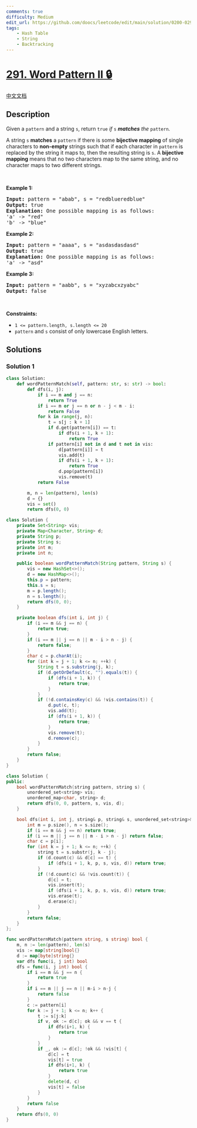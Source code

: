 ```yaml
---
comments: true
difficulty: Medium
edit_url: https://github.com/doocs/leetcode/edit/main/solution/0200-0299/0291.Word%20Pattern%20II/README_EN.md
tags:
    - Hash Table
    - String
    - Backtracking
---
```


<!-- problem:start -->

# [291. Word Pattern II 🔒](https://leetcode.com/problems/word-pattern-ii)

[中文文档](/solution/0200-0299/0291.Word%20Pattern%20II/README.md)

## Description

<p>Given a <code>pattern</code> and a string <code>s</code>, return <code>true</code><em> if </em><code>s</code><em> <strong>matches</strong> the </em><code>pattern</code><em>.</em></p>

<p>A string <code>s</code> <b>matches</b> a <code>pattern</code> if there is some <strong>bijective mapping</strong> of single characters to <strong>non-empty</strong> strings such that if each character in <code>pattern</code> is replaced by the string it maps to, then the resulting string is <code>s</code>. A <strong>bijective mapping</strong> means that no two characters map to the same string, and no character maps to two different strings.</p>

<p>&nbsp;</p>
<p><strong class="example">Example 1:</strong></p>

<pre>
<strong>Input:</strong> pattern = &quot;abab&quot;, s = &quot;redblueredblue&quot;
<strong>Output:</strong> true
<strong>Explanation:</strong> One possible mapping is as follows:
&#39;a&#39; -&gt; &quot;red&quot;
&#39;b&#39; -&gt; &quot;blue&quot;</pre>

<p><strong class="example">Example 2:</strong></p>

<pre>
<strong>Input:</strong> pattern = &quot;aaaa&quot;, s = &quot;asdasdasdasd&quot;
<strong>Output:</strong> true
<strong>Explanation:</strong> One possible mapping is as follows:
&#39;a&#39; -&gt; &quot;asd&quot;
</pre>

<p><strong class="example">Example 3:</strong></p>

<pre>
<strong>Input:</strong> pattern = &quot;aabb&quot;, s = &quot;xyzabcxzyabc&quot;
<strong>Output:</strong> false
</pre>

<p>&nbsp;</p>
<p><strong>Constraints:</strong></p>

<ul>
	<li><code>1 &lt;= pattern.length, s.length &lt;= 20</code></li>
	<li><code>pattern</code> and <code>s</code> consist of only lowercase English letters.</li>
</ul>

## Solutions

<!-- solution:start -->

### Solution 1

<!-- tabs:start -->

```python
class Solution:
    def wordPatternMatch(self, pattern: str, s: str) -> bool:
        def dfs(i, j):
            if i == m and j == n:
                return True
            if i == m or j == n or n - j < m - i:
                return False
            for k in range(j, n):
                t = s[j : k + 1]
                if d.get(pattern[i]) == t:
                    if dfs(i + 1, k + 1):
                        return True
                if pattern[i] not in d and t not in vis:
                    d[pattern[i]] = t
                    vis.add(t)
                    if dfs(i + 1, k + 1):
                        return True
                    d.pop(pattern[i])
                    vis.remove(t)
            return False

        m, n = len(pattern), len(s)
        d = {}
        vis = set()
        return dfs(0, 0)
```

```java
class Solution {
    private Set<String> vis;
    private Map<Character, String> d;
    private String p;
    private String s;
    private int m;
    private int n;

    public boolean wordPatternMatch(String pattern, String s) {
        vis = new HashSet<>();
        d = new HashMap<>();
        this.p = pattern;
        this.s = s;
        m = p.length();
        n = s.length();
        return dfs(0, 0);
    }

    private boolean dfs(int i, int j) {
        if (i == m && j == n) {
            return true;
        }
        if (i == m || j == n || m - i > n - j) {
            return false;
        }
        char c = p.charAt(i);
        for (int k = j + 1; k <= n; ++k) {
            String t = s.substring(j, k);
            if (d.getOrDefault(c, "").equals(t)) {
                if (dfs(i + 1, k)) {
                    return true;
                }
            }
            if (!d.containsKey(c) && !vis.contains(t)) {
                d.put(c, t);
                vis.add(t);
                if (dfs(i + 1, k)) {
                    return true;
                }
                vis.remove(t);
                d.remove(c);
            }
        }
        return false;
    }
}
```

```cpp
class Solution {
public:
    bool wordPatternMatch(string pattern, string s) {
        unordered_set<string> vis;
        unordered_map<char, string> d;
        return dfs(0, 0, pattern, s, vis, d);
    }

    bool dfs(int i, int j, string& p, string& s, unordered_set<string>& vis, unordered_map<char, string>& d) {
        int m = p.size(), n = s.size();
        if (i == m && j == n) return true;
        if (i == m || j == n || m - i > n - j) return false;
        char c = p[i];
        for (int k = j + 1; k <= n; ++k) {
            string t = s.substr(j, k - j);
            if (d.count(c) && d[c] == t) {
                if (dfs(i + 1, k, p, s, vis, d)) return true;
            }
            if (!d.count(c) && !vis.count(t)) {
                d[c] = t;
                vis.insert(t);
                if (dfs(i + 1, k, p, s, vis, d)) return true;
                vis.erase(t);
                d.erase(c);
            }
        }
        return false;
    }
};
```

```go
func wordPatternMatch(pattern string, s string) bool {
	m, n := len(pattern), len(s)
	vis := map[string]bool{}
	d := map[byte]string{}
	var dfs func(i, j int) bool
	dfs = func(i, j int) bool {
		if i == m && j == n {
			return true
		}
		if i == m || j == n || m-i > n-j {
			return false
		}
		c := pattern[i]
		for k := j + 1; k <= n; k++ {
			t := s[j:k]
			if v, ok := d[c]; ok && v == t {
				if dfs(i+1, k) {
					return true
				}
			}
			if _, ok := d[c]; !ok && !vis[t] {
				d[c] = t
				vis[t] = true
				if dfs(i+1, k) {
					return true
				}
				delete(d, c)
				vis[t] = false
			}
		}
		return false
	}
	return dfs(0, 0)
}
```

<!-- tabs:end -->

<!-- solution:end -->

<!-- problem:end -->
